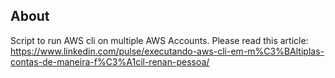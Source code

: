 ## About

Script to run AWS cli on multiple AWS Accounts. Please read this article: https://www.linkedin.com/pulse/executando-aws-cli-em-m%C3%BAltiplas-contas-de-maneira-f%C3%A1cil-renan-pessoa/
